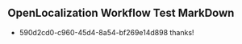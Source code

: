 ## OpenLocalization Workflow Test MarkDown
* 590d2cd0-c960-45d4-8a54-bf269e14d898 
thanks!<!--HONumber=Mar16_HO4-->
